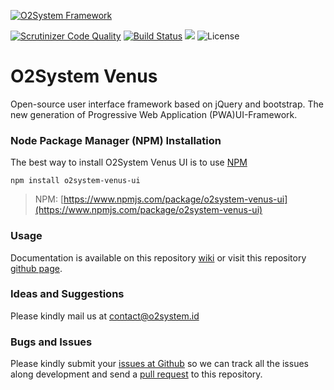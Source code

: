 [![O2System Framework](http://o2system.id/assets/img/logo/logo-white-200px.png?logo)](http://o2system.id)

[![Scrutinizer Code Quality](https://scrutinizer-ci.com/g/o2system/venus-ui/badges/quality-score.png?b=master)](https://scrutinizer-ci.com/g/o2system/venus-ui/?branch=master)
[![Build Status](https://scrutinizer-ci.com/g/o2system/venus-ui/badges/build.png?b=master)](https://scrutinizer-ci.com/g/o2system/venus-ui/build-status/master)
![](https://img.shields.io/npm/v/o2system-espresso.svg)
![License](https://img.shields.io/github/license/o2system/espresso.svg)

# O2System Venus
Open-source user interface framework based on jQuery and bootstrap. The new generation of Progressive Web Application (PWA)UI-Framework.

### Node Package Manager (NPM) Installation
The best way to install O2System Venus UI is to use [NPM](https://npmjs.org)
```
npm install o2system-venus-ui
```
> NPM: [https://www.npmjs.com/package/o2system-venus-ui](https://www.npmjs.com/package/o2system-venus-ui)

### Usage
Documentation is available on this repository [wiki](https://github.com/o2system/venus-ui/wiki) or visit this repository [github page](https://github.com/o2system/venus-ui).

### Ideas and Suggestions
Please kindly mail us at [contact@o2system.id](mailto:contact@o2system.id])

### Bugs and Issues
Please kindly submit your [issues at Github](http://github.com/o2system/venus-ui/issues) so we can track all the issues along development and send a [pull request](http://github.com/o2system/venus-ui/pulls) to this repository.

